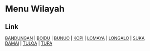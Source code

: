 # Menu Wilayah

## Link

[BANDUNGAN](https://github.com/gigit-pemilu/pemilu-2024-75-gorontalo/tree/main/pilpres/hitung-suara/sub/75-gorontalo/sub/03-bone-bolango/sub/05-bulango-utara/sub/2002-bandungan)
 | 
[BOIDU](https://github.com/gigit-pemilu/pemilu-2024-75-gorontalo/tree/main/pilpres/hitung-suara/sub/75-gorontalo/sub/03-bone-bolango/sub/05-bulango-utara/sub/2001-boidu)
 | 
[BUNUO](https://github.com/gigit-pemilu/pemilu-2024-75-gorontalo/tree/main/pilpres/hitung-suara/sub/75-gorontalo/sub/03-bone-bolango/sub/05-bulango-utara/sub/2015-bunuo)
 | 
[KOPI](https://github.com/gigit-pemilu/pemilu-2024-75-gorontalo/tree/main/pilpres/hitung-suara/sub/75-gorontalo/sub/03-bone-bolango/sub/05-bulango-utara/sub/2010-kopi)
 | 
[LOMAYA](https://github.com/gigit-pemilu/pemilu-2024-75-gorontalo/tree/main/pilpres/hitung-suara/sub/75-gorontalo/sub/03-bone-bolango/sub/05-bulango-utara/sub/2011-lomaya)
 | 
[LONGALO](https://github.com/gigit-pemilu/pemilu-2024-75-gorontalo/tree/main/pilpres/hitung-suara/sub/75-gorontalo/sub/03-bone-bolango/sub/05-bulango-utara/sub/2004-longalo)
 | 
[SUKA DAMAI](https://github.com/gigit-pemilu/pemilu-2024-75-gorontalo/tree/main/pilpres/hitung-suara/sub/75-gorontalo/sub/03-bone-bolango/sub/05-bulango-utara/sub/2012-suka-damai)
 | 
[TULOA](https://github.com/gigit-pemilu/pemilu-2024-75-gorontalo/tree/main/pilpres/hitung-suara/sub/75-gorontalo/sub/03-bone-bolango/sub/05-bulango-utara/sub/2009-tuloa)
 | 
[TUPA](https://github.com/gigit-pemilu/pemilu-2024-75-gorontalo/tree/main/pilpres/hitung-suara/sub/75-gorontalo/sub/03-bone-bolango/sub/05-bulango-utara/sub/2003-tupa)

